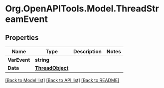 # Org.OpenAPITools.Model.ThreadStreamEvent

## Properties

Name | Type | Description | Notes
------------ | ------------- | ------------- | -------------
**VarEvent** | **string** |  | 
**Data** | [**ThreadObject**](ThreadObject.md) |  | 

[[Back to Model list]](../README.md#documentation-for-models) [[Back to API list]](../README.md#documentation-for-api-endpoints) [[Back to README]](../README.md)

